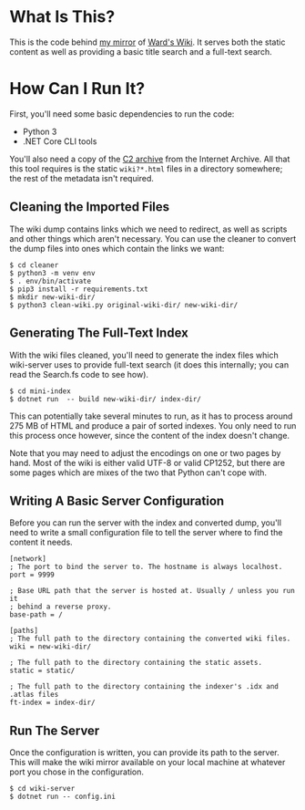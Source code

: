 # What Is This?

This is the code behind [my mirror](https://kidneybone.com/c2) of 
[Ward's Wiki](http://wiki.c2.com). It serves both the static content as well 
as providing a basic title search and a full-text search.

# How Can I Run It?

First, you'll need some basic dependencies to run the code:

- Python 3
- .NET Core CLI tools

You'll also need a copy of the [C2 archive](https://archive.org/details/c2.com-wiki_201501) 
from the Internet Archive. All that this tool requires is the static `wiki?*.html` files
in a directory somewhere; the rest of the metadata isn't required.

## Cleaning the Imported Files

The wiki dump contains links which we need to redirect, as well as scripts and
other things which aren't necessary. You can use the cleaner to convert the
dump files into ones which contain the links we want:

```
$ cd cleaner
$ python3 -m venv env
$ . env/bin/activate
$ pip3 install -r requirements.txt
$ mkdir new-wiki-dir/
$ python3 clean-wiki.py original-wiki-dir/ new-wiki-dir/
```

## Generating The Full-Text Index

With the wiki files cleaned, you'll need to generate the index files which
wiki-server uses to provide full-text search (it does this internally; you
can read the Search.fs code to see how).

```
$ cd mini-index
$ dotnet run  -- build new-wiki-dir/ index-dir/
```

This can potentially take several minutes to run, as it has to process around
275 MB of HTML and produce a pair of sorted indexes. You only need to run this
process once however, since the content of the index doesn't change.

Note that you may need to adjust the encodings on one or two pages by hand.
Most of the wiki is either valid UTF-8 or valid CP1252, but there are some
pages which are mixes of the two that Python can't cope with.

## Writing A Basic Server Configuration

Before you can run the server with the index and converted dump, you'll need to
write a small configuration file to tell the server where to find the content
it needs.

```
[network]
; The port to bind the server to. The hostname is always localhost.
port = 9999

; Base URL path that the server is hosted at. Usually / unless you run it 
; behind a reverse proxy.
base-path = /

[paths]
; The full path to the directory containing the converted wiki files.
wiki = new-wiki-dir/

; The full path to the directory containing the static assets.
static = static/

; The full path to the directory containing the indexer's .idx and .atlas files
ft-index = index-dir/
```

## Run The Server

Once the configuration is written, you can provide its path to the server. This
will make the wiki mirror available on your local machine at whatever port you
chose in the configuration.

```
$ cd wiki-server
$ dotnet run -- config.ini
```
